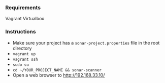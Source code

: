 ### Requirements
Vagrant
Virtualbox

### Instructions
- Make sure your project has a `sonar-project.properties` file in the root directory
- `vagrant up`
- `vagrant ssh`
- `sudo su`
- `cd ~/YOUR_PROJECT_NAME && sonar-scanner`
- Open a web browser to http://192.168.33.10/
